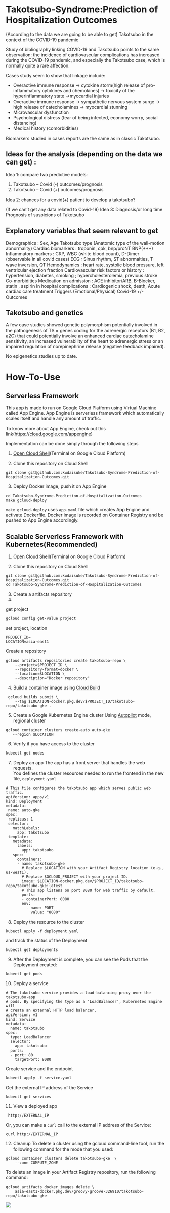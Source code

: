 # Takotsubo-Syndrome:Prediction of Hospitalization Outcomes

(According to the data we are going to be able to get)
Takotsubo in the context of the COVID-19 pandemic

Study of bibliography linking COVID-19 and Takotsubo points to the same observation: the incidence of cardiovascular complications has increased during the COVID-19 pandemic, and especially the Takotsubo case, which is normally quite a rare affection. 

Cases study seem to show that linkage include:
-	Overactive immune response -> cytokine storm(high release of pro-inflammatory cytokines and chemokines) -> toxicity of the hyperinflammatory state ->myocardial injuries
-	Overactive immune response -> sympathetic nervous system surge -> high release of catecholamines -> myocardial stunning
-	Microvascular dysfunction
-	Psychological distress (fear of being infected, economy worry, social distancing)
-	Medical history (comorbidities)

Biomarkers studied in cases reports are the same as in classic Takotsubo. 

## Ideas for the analysis (depending on the data we can get) :

Idea 1: compare two predictive models:
1)	Takotsubo – Covid (-) outcomes/prognosis
2)	Takotsubo – Covid (+) outcomes/prognosis

Idea 2: chances for a covid(+) patient to develop a takotsubo? 

(If we can’t get any data related to Covid-19)
Idea 3: Diagnosis/or long time Prognosis of suspicions of Takotsubo


## Explanatory variables that seem relevant to get

Demographics : Sex, Age
Takotsubo type (Anatomic type of the wall-motion abnormality)
Cardiac biomarkers : troponin, cpk, bnp/proNT BNP(+++)
Inflammatory markers : CRP, WBC (white blood count), D-Dimer (observable in all covid cases)
ECG : Sinus rhythm, ST abnormalties, T-wave inversion, QT
Hemodynamics : heart rate, systolic blood pressure, left ventricular ejection fraction
Cardiovascular risk factors or history : hypertension, diabetes, smoking ; hypercholesterolemia, previous stroke
Co-morbidities 
Medication on admission : ACE inhibitor/ARB, B-Blocker, statin , aspirin
In hospital complications : Cardiogenic shock, death, 
Acute cardiac care treatment
Triggers (Emotional/Physical)
Covid-19 +/-
Outcomes

## Takotsubo and genetics

A few case studies showed genetic polymorphism potentially involved in the pathogenesis of TS = genes coding for the adrenergic receptors (B1, B2, a2C) that could potentially involve an enhanced cardiac catecholamine sensitivity, an increased vulnerability of the heart to adrenergic stress or an impaired regulation of norepinephrine release (negative feedback impaired).

No epigenetics studies up to date. 

# How-To-Use

## Serverless Framework
This app is made to run on Google Cloud Platform using Virtual Machine called App Engine. App Engine is serverless framework which automatically scales itself and handle any amount of traffic.

To know more about App Engine, check out this link(https://cloud.google.com/appengine)

Implementation can be done simply through the following steps

1. [Open Cloud Shell](https://console.cloud.google.com/home/dashboard?cloudshell=true&_ga=2.225119257.208926025.1632462617-719425654.1632462579)(Terminal on Google Cloud Platform)

2. Clone this repository on Cloud Shell
```
git clone git@github.com:kwdaisuke/Takotsubo-Syndrome-Prediction-of-Hospitalization-Outcomes.git
```

3. Deploy Docker image, push it on App Engine
```
cd Takotsubo-Syndrome-Prediction-of-Hospitalization-Outcomes
make gcloud-deploy
```

`make gcloud-deploy` uses `app.yaml` file which creates App Engine and activate Dockerfile. Docker image is recorded on Container Registry and be pushed to App Engine accordingly.

## Scalable Serverless Framework with Kubernetes(Recommended)
1. [Open Cloud Shell](https://console.cloud.google.com/home/dashboard?cloudshell=true&_ga=2.225119257.208926025.1632462617-719425654.1632462579)(Terminal on Google Cloud Platform)

2. Clone this repository on Cloud Shell
```
git clone git@github.com:kwdaisuke/Takotsubo-Syndrome-Prediction-of-Hospitalization-Outcomes.git
cd Takotsubo-Syndrome-Prediction-of-Hospitalization-Outcomes
```

3. Create a artifacts repository
4. 
get project
```
gcloud config get-value project
```

set project, location
```
PROJECT_ID=
LOCATION=asia-east1
```

Create a repository 
```
gcloud artifacts repositories create takotsubo-repo \
    --project=$PROJECT_ID \
    --repository-format=docker \
    --location=$LOCATION \
    --description="Docker repository"
 ```
 
4. Build a container image using [Cloud Build](https://cloud.google.com/build)
```
 gcloud builds submit \
    --tag $LOCATION-docker.pkg.dev/$PROJECT_ID/takotsubo-repo/takotsubo-gke .
 ```
 5. Create a Google Kubernetes Engine cluster
Using [Autopilot](https://cloud.google.com/kubernetes-engine/docs/concepts/autopilot-overview) mode, regional cluster
 ```
 gcloud container clusters create-auto auto-gke 
    --region $LOCATION
 ```
 
6. Verify if you have access to the cluster
 ```
 kubectl get nodes
 ```
 
7. Deploy an app
The app has a front server that handles the web requests. \
You defines the cluster resources needed to run the frontend in the new file, ```deployment.yaml```
 ```
 # This file configures the takotsubo app which serves public web traffic.
apiVersion: apps/v1
kind: Deployment
metadata:
  name: auto-gke
spec:
  replicas: 1
  selector:
    matchLabels:
      app: takotsubo
  template:
    metadata:
      labels:
        app: takotsubo
    spec:
      containers:
      - name: takotsubo-gke
        # Replace $LOCATION with your Artifact Registry location (e.g., us-west1).
        # Replace $GCLOUD_PROJECT with your project ID.
        image: $LOCATION-docker.pkg.dev/$PROJECT_ID/takotsubo-repo/takotsubo-gke:latest
        # This app listens on port 8080 for web traffic by default.
        ports:
        - containerPort: 8080
        env:
          - name: PORT
            value: "8080"
 ```
8. Deploy the resource to the cluster 
 ```
 kubectl apply -f deployment.yaml
 ```
 and track the status of the Deployment
 ```
 kubectl get deployments
 ```
9. After the Deployment is complete, you can see the Pods that the Deployment created:

```
kubectl get pods
```


10. Deploy a service

```
# The takotsubo service provides a load-balancing proxy over the takotsubo-app
# pods. By specifying the type as a 'LoadBalancer', Kubernetes Engine will
# create an external HTTP load balancer.
apiVersion: v1
kind: Service
metadata:
  name: takotsubo
spec:
  type: LoadBalancer
  selector:
    app: takotsubo
  ports:
  - port: 80
    targetPort: 8080
```
 
Create service and the endpoint
```
kubectl apply -f service.yaml
```

Get the external IP address of the Service
```
kubectl get services
```

11. View a deployed app
```
 http://EXTERNAL_IP 
```
Or, you can make a ```curl``` call to the external IP address of the Service:

```
curl http://EXTERNAL_IP 
```

12. Cleanup
To delete a cluster using the gcloud command-line tool, run the following command for the mode that you used:
```
gcloud container clusters delete takotsubo-gke  \
    --zone COMPUTE_ZONE
```

To delete an image in your Artifact Registry repository, run the following command:
```
gcloud artifacts docker images delete \
    asia-east1-docker.pkg.dev/groovy-groove-326910/takotsubo-repo/takotsubo-gke

```



![](https://github.com/kwdaisuke/Takotsubo-Syndrome-Prediction-of-Hospitalization-Outcomes/blob/main/Image/appimage1.png)
